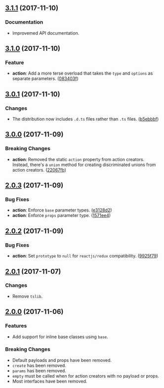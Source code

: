 <a name="3.1.1"></a>
## [3.1.1](https://github.com/cartant/ts-action/compare/v3.1.0...v3.1.1) (2017-11-10)

### Documentation

* Improvemed API documentation.

<a name="3.1.0"></a>
## [3.1.0](https://github.com/cartant/ts-action/compare/v3.0.1...v3.1.0) (2017-11-10)

### Feature

* **action**: Add a more terse overload that takes the `type` and `options` as separate parameters. ([083403f](https://github.com/cartant/ts-action/commit/083403f))

<a name="3.0.1"></a>
## [3.0.1](https://github.com/cartant/ts-action/compare/v3.0.0...v3.0.1) (2017-11-10)

### Changes

* The distribution now includes `.d.ts` files rather than `.ts` files. ([b5ebbbf](https://github.com/cartant/ts-action/commit/b5ebbbf))

<a name="3.0.0"></a>
## [3.0.0](https://github.com/cartant/ts-action/compare/v2.0.3...v3.0.0) (2017-11-09)

### Breaking Changes

* **action**: Removed the static `action` property from action creators. Instead, there's a `union` method for creating discriminated unions from action creators. ([22067fb](https://github.com/cartant/ts-action/commit/22067fb))

<a name="2.0.3"></a>
## [2.0.3](https://github.com/cartant/ts-action/compare/v2.0.2...v2.0.3) (2017-11-09)

### Bug Fixes

* **action**: Enforce `base` parameter types. ([e3128d2](https://github.com/cartant/ts-action/commit/e3128d2))
* **action**: Enforce `props` parameter type. ([1571ee4](https://github.com/cartant/ts-action/commit/1571ee4))

<a name="2.0.2"></a>
## [2.0.2](https://github.com/cartant/ts-action/compare/v2.0.1...v2.0.2) (2017-11-09)

### Bug Fixes

* **action**: Set `prototype` to `null` for `reactjs/redux` compatibility. ([9925f79](https://github.com/cartant/ts-action/commit/9925f79))

<a name="2.0.1"></a>
## [2.0.1](https://github.com/cartant/ts-action/compare/v2.0.0...v2.0.1) (2017-11-07)

### Changes

* Remove `tslib`.

<a name="2.0.0"></a>
## [2.0.0](https://github.com/cartant/ts-action/compare/v1.0.3...v2.0.0) (2017-11-06)

### Features

* Add support for inline base classes using `base`.

### Breaking Changes

* Default payloads and props have been removed.
* `create` has been removed.
* `params` has been removed.
* `empty` must be called when for action creators with no payload or props.
* Most interfaces have been removed.